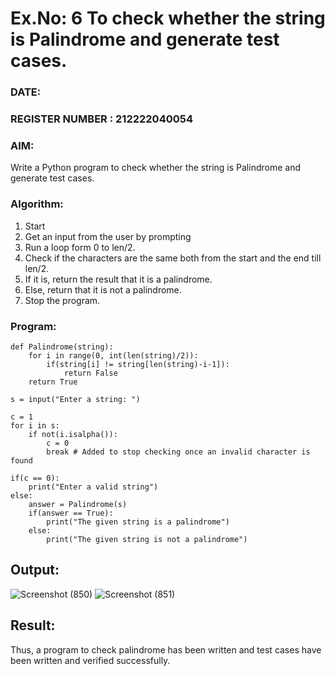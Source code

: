 # Ex.No: 6 To check whether the string is Palindrome and generate test cases.

### DATE:                                                                            
### REGISTER NUMBER : 212222040054
### AIM: 
Write a Python program to check whether the string is Palindrome and generate test cases. 
### Algorithm:
1. Start
2. Get an input from the user by prompting 
3. Run a loop form 0 to len/2.
4. Check if the characters are the same both from the start and the end till len/2. 
5. If it is, return the result that it is a palindrome.
6. Else, return that it is not a palindrome. 
7. Stop the program.
### Program:
```
def Palindrome(string):
    for i in range(0, int(len(string)/2)): 
        if(string[i] != string[len(string)-i-1]): 
            return False 
    return True 

s = input("Enter a string: ") 

c = 1 
for i in s: 
    if not(i.isalpha()): 
        c = 0 
        break # Added to stop checking once an invalid character is found

if(c == 0): 
    print("Enter a valid string") 
else:
    answer = Palindrome(s)
    if(answer == True): 
        print("The given string is a palindrome") 
    else: 
        print("The given string is not a palindrome")
```
## Output:
![Screenshot (850)](https://github.com/user-attachments/assets/6db872fb-dffb-4505-9614-bf16f98a3054)
![Screenshot (851)](https://github.com/user-attachments/assets/91313499-8961-48dd-b61c-7b5110158b7e)


## Result:
Thus, a program to check palindrome has been written and test cases have been written and verified successfully.
